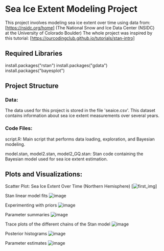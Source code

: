 
# Sea Ice Extent Modeling Project

This project involves modeling sea ice extent over time using data from: [https://nsidc.org/home] (The National Snow and Ice Data Center (NSIDC) at the University of Colorado Boulder)
The whole project was inspired by this tutorial: [https://ourcodingclub.github.io/tutorials/stan-intro]

## Required Libraries
install.packages("rstan")
install.packages("gdata")
install.packages("bayesplot")

## Project Structure
### Data:
The data used for this project is stored in the file 'seaice.csv'. This dataset contains information about sea ice extent measurements over several years.

### Code Files:
script.R: Main script that performs data loading, exploration, and Bayesian modeling.

model.stan, model2.stan, model2_GQ.stan: Stan code containing the Bayesian model used for sea ice extent estimation.

## Plots and Visualizations:

Scatter Plot: Sea Ice Extent Over Time (Northern Hemisphere)
[![first_img](https://github.com/aljazbrodar/stan/assets/67840350/84bb7e13-15cc-4ec4-9954-0720894582b5)]

Stan linear model fits
![image](https://github.com/aljazbrodar/stan/assets/67840350/f2e9d8f8-80b7-4a49-aea1-fce4a877c701)

Experimenting with priors
![image](https://github.com/aljazbrodar/stan/assets/67840350/a81c37ca-e532-458a-830b-00d39195078a)

Parameter summaries
![image](https://github.com/aljazbrodar/stan/assets/67840350/882e406b-b8c4-4ebb-8f95-2a5792ce5602)

Trace plots of the different chains of the Stan model
![image](https://github.com/aljazbrodar/stan/assets/67840350/e8145e39-4333-4a12-b7fe-bf51d9b78ed3)

Posterior histograms
![image](https://github.com/aljazbrodar/stan/assets/67840350/3b0ea53f-544d-4acf-86b3-40ea3b6c6c36)

Parameter estimates
![image](https://github.com/aljazbrodar/stan/assets/67840350/55084eca-b664-4972-b3b1-c81783a6e9aa)

